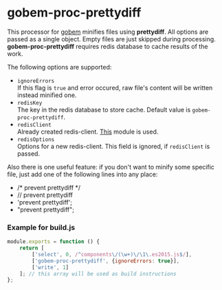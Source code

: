 # gobem-proc-prettydiff
This processor for [gobem](https://github.com/Enet/gobem) minifies files using **prettydiff**. All options are passed as a single object. Empty files are just skipped during processing. **gobem-proc-prettydiff** requires redis database to cache results of the work.

The following options are supported:
* `ignoreErrors`<br>
If this flag is `true` and error occured, raw file's content will be written instead minified one.
* `redisKey`<br>
The key in the redis database to store cache. Default value is `gobem-proc-prettydiff`.
* `redisClient`<br>
Already created redis-client. [This](https://github.com/NodeRedis/node_redis) module is used.
* `redisOptions`<br>
Options for a new redis-client. This field is ignored, if `redisClient` is passed.

Also there is one useful feature: if you don't want to minify some specific file, just add one of the following lines into any place:
* /* prevent prettydiff */
* // prevent prettydiff
* 'prevent prettydiff';
* "prevent prettydiff";

### Example for **build.js**
```javascript
module.exports = function () {
    return [
        ['select', 0, /^components\/(\w+)\/\1\.es2015.js$/],
        ['gobem-proc-prettydiff', {ignoreErrors: true}],
        ['write', 1]
    ]; // this array will be used as build instructions
};
```
